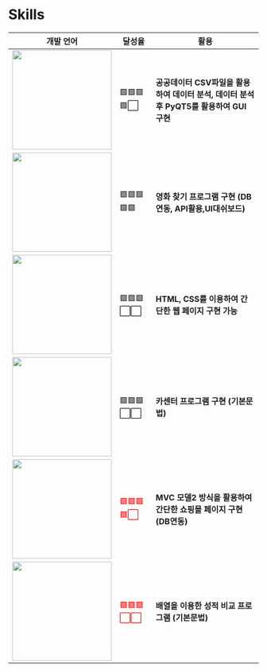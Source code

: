 ---
---

# Skills


|개발 언어|달성율|활용|
|---|---|---|
|<a href="[연결할 링크]" target="_blank"><img width="200" src="https://img.shields.io/badge/Python-20c997??style=flat-square&logo=Python&logoColor=white"/></a>|🟩🟩🟩🟩⬜ |**공공데이터 CSV파일을 활용하여 데이터 분석, 데이터 분석 후 PyQT5를 활용하여 GUI 구현**|
|<a href="[연결할 링크]" target="_blank"><img width="200" src="https://img.shields.io/badge/Csharp-e34f26??style=flat-square&logo=C Sharp&logoColor=white"/></a>|🟩🟩🟩🟩🟩|**영화 찾기 프로그램 구현 (DB연동, API활용,UI대쉬보드)**|
| <a href="[연결할 링크]" target="_blank"><img width="200" src="https://img.shields.io/badge/HTML-E34F26??style=flat-square&logo=HTML&logoColor=white"/></a>|🟩🟩🟩⬜⬜|**HTML, CSS를 이용하여 간단한 웹 페이지 구현 가능**|
|  <a href="[연결할 링크]" target="_blank"><img width="200" src="https://img.shields.io/badge/JAVA-007396??style=flat-square&logo=JAVA&logoColor=white"/></a>|🟩🟩🟩⬜⬜|**카센터 프로그램 구현 (기본문법)**|
| <a href="[연결할 링크]" target="_blank"><img width="200" src="https://img.shields.io/badge/JAVAScript-F7DF1E??style=flat-square&logo=JAVASCRIPT&logoColor=white"/></a>|<span style="color:red">🟩🟩🟩🟩⬜</span>|**MVC 모델2 방식을 활용하여 간단한 쇼핑몰 페이지 구현 (DB연동)**|
| <a href="[연결할 링크]" target="_blank"><img width="200" src="https://img.shields.io/badge/C-A8B9CC??style=flat-square&logo=C&logoColor=white"/></a>|<span style="color:red">🟩🟩🟩⬜⬜</span>|**배열을 이용한 성적 비교 프로그램 (기본문법)**|
